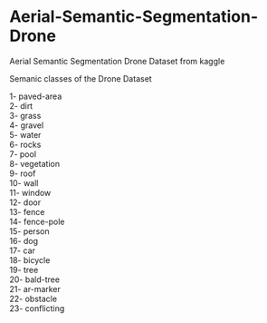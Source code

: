 # Aerial-Semantic-Segmentation-Drone
Aerial Semantic Segmentation Drone Dataset from kaggle

Semanic classes of the Drone Dataset 

1- paved-area        
2- dirt        
3- grass                  
4- gravel            
5- water             
6- rocks            
7- pool            
8- vegetation                      
9- roof                  
10- wall                
11- window                    
12- door              
13- fence            
14- fence-pole               
15- person           
16- dog           
17- car               
18- bicycle              
19- tree                  
20- bald-tree             
21- ar-marker               
22- obstacle                
23- conflicting                 

